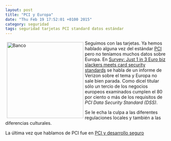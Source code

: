 ```yaml
---
layout: post
title: "PCI y Europa"
date: "Thu Feb 19 17:52:01 +0100 2015"
category: seguridad
tags: seguridad tarjetas PCI standard datos estándar 
---
```





<a href="https://www.flickr.com/photos/fernand0/4141149600/" title="Banco"><img src="https://farm3.staticflickr.com/2755/4141149600_97d900d3ae_m.jpg" width="240"  alt="Banco" style="float:left; margin:5px"></a> 
Seguimos con las tarjetas.
Ya hemos hablado alguna vez del estándar [PCI](https://www.pcisecuritystandards.org/) pero no teníamos muchos datos sobre Europa. En [Survey: Just 1 in 3 Euro biz slackers meets card security standards](http://www.theregister.co.uk/2014/02/11/pci_survey_verizon/) se habla de un informe de Verizon sobre el tema y Europa no sale bien parada.  Como dicel titular sólo un tercio de los negocios europeos examinados cumplen el 80 por ciento o más de los requisitos de *PCI Data Security Standard (DSS)*.

Se le echa la culpa a las diferentes regulaciones locales y también a las diferencias culturales.

La última vez que hablamos de PCI fue en [PCI y desarrollo
seguro](http://fernand0.github.io/Pci-2013/)
